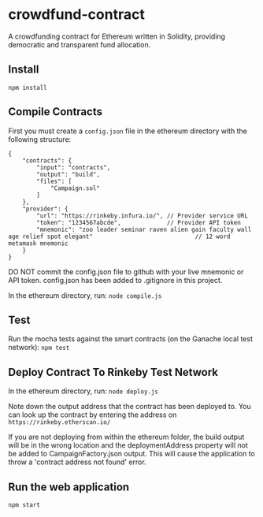 # crowdfund-contract
A crowdfunding contract for Ethereum written in Solidity, providing democratic and transparent fund allocation.

## Install
`npm install`

## Compile Contracts
First you must create a `config.json` file in the ethereum directory with the following structure:
```
{
	"contracts": {
		"input": "contracts",
		"output": "build",
		"files": [
			"Campaign.sol"
		]
	},
	"provider": {
		"url": "https://rinkeby.infura.io/", // Provider service URL
		"token": "1234567abcde",             // Provider API token
		"mnemonic": "zoo leader seminar raven alien gain faculty wall age relief spot elegant"                             // 12 word metamask mnemonic
	}
}
```
DO NOT commit the config.json file to github with your live mnemonic or API token. config.json has been added to .gitignore in this project.

In the ethereum directory, run:
`node compile.js`

## Test
Run the mocha tests against the smart contracts (on the Ganache local test network):
`npm test`

## Deploy Contract To Rinkeby Test Network
In the ethereum directory, run:
`node deploy.js`

Note down the output address that the contract has been deployed to. You can look  up the contract by entering the address on `https://rinkeby.etherscan.io/`

If you are not deploying from within the ethereum folder, the build output will be in the wrong location and the deploymentAddress property will not be added to CampaignFactory.json output. This will cause the application to throw a 'contract address not found' error.

## Run the web application
`npm start`
